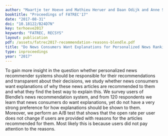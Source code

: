 ```yaml
---
author: "Maartje ter Hoeve and Mathieu Heruer and Daan Odijk and Anne Schuth and Martijn Spitters and Ron Mulder and Nick van der Wildt and Maarten de Rijke"
booktitle: "Proceedings of FATREC'17"
date: "2017-08-31"
doi: "10.18122/B24D7N"
key: terhoeve2017
keywords: "FATREC, RECSYS"
layout: publication
pdf: /assets/fatrec2017-recommendation-reasons-blendle.pdf
title: "Do News Consumers Want Explanations for Personalized News Rankings?"
type: inproceedings
year: "2017"
---
```


To gain more insight in the question whether personalized news recommender systems should be responsible for their recommendations and transparent about their decisions, we study whether news consumers want explanations of why these news articles are recommended to them and what they find the best way to explain this. We survey users of Blendle’s news recommendation system, and from 120 respondents we learn that news consumers do want explanations, yet do not have a very strong preference for how explanations should be shown to them. Moreover, we perform an A/B test that shows that the open rate per user does not change if users are provided with reasons for the articles recommended for them. Most likely this is because users did not pay attention to the reasons.

